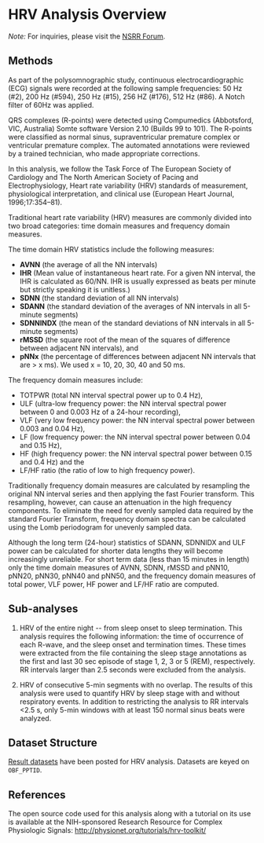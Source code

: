# HRV Analysis Overview

*Note:* For  inquiries, please visit the [NSRR Forum](https://sleepdata.org/forum).

## Methods

As part of the polysomnographic study, continuous electrocardiographic (ECG) signals were recorded at the following sample frequencies: 50 Hz (#2), 200 Hz (#594), 250 Hz (#15), 256 HZ (#176), 512 Hz (#86). A Notch filter of 60Hz was applied.

QRS complexes (R-points) were detected using Compumedics (Abbotsford, VIC, Australia) Somte software Version 2.10 (Builds 99 to 101). The R-points were classified as normal sinus, supraventricular premature complex or ventricular premature complex. The automated annotations were reviewed by a trained technician, who made appropriate corrections.

In this analysis, we follow the Task Force of The European Society of Cardiology and The North American Society of Pacing and Electrophysiology, Heart rate variability (HRV) standards of measurement, physiological interpretation, and clinical use (European Heart Journal, 1996;17:354–81).

Traditional heart rate variability (HRV) measures are commonly divided into two broad categories: time domain measures and frequency domain measures.

The time domain HRV statistics include the following measures:

- **AVNN** (the average of all the NN intervals)
- **IHR** (Mean value of instantaneous heart rate. For a given NN interval, the IHR is calculated as 60/NN. IHR is usually expressed as beats per minute but strictly speaking it is unitless.)
- **SDNN** (the standard deviation of all NN intervals)
- **SDANN** (the standard deviation of the averages of NN intervals in all 5-minute segments)
- **SDNNINDX** (the mean of the standard deviations of NN intervals in all 5-minute segments)
- **rMSSD** (the square root of the mean of the squares of difference between adjacent NN intervals), and
- **pNNx** (the percentage of differences between adjacent NN intervals that are > x ms). We used x = 10, 20, 30, 40 and 50 ms.

The frequency domain measures include:

- TOTPWR (total NN interval spectral power up to 0.4 Hz),
- ULF (ultra-low frequency power: the NN interval spectral power between 0 and 0.003 Hz of a 24-hour recording),
- VLF (very low frequency power: the NN interval spectral power between 0.003 and 0.04 Hz),
- LF (low frequency power: the NN interval spectral power between 0.04 and 0.15 Hz),
- HF (high frequency power: the NN interval spectral power between 0.15 and 0.4 Hz) and the
- LF/HF ratio (the ratio of low to high frequency power).

Traditionally frequency domain measures are calculated by resampling the original NN interval series and then applying the fast Fourier transform. This resampling, however, can cause an attenuation in the high frequency components. To eliminate the need for evenly sampled data required by the standard Fourier Transform, frequency domain spectra can be calculated using the Lomb periodogram for unevenly sampled data.

Although the long term (24-hour) statistics of SDANN, SDNNIDX and ULF power can be calculated for shorter data lengths they will become increasingly unreliable. For short term data (less than 15 minutes in length) only the time domain measures of AVNN, SDNN, rMSSD and pNN10, pNN20, pNN30, pNN40 and pNN50,  and the frequency domain measures of total power, VLF power, HF power and LF/HF ratio are computed.

## Sub-analyses

1. HRV of the entire night -- from sleep onset to sleep termination. This analysis requires the following information: the time of occurrence of each R-wave, and the sleep onset and termination times. These times were extracted from the file containing the sleep stage annotations as the first and last 30 sec episode of stage 1, 2, 3 or 5 (REM), respectively. RR intervals larger than 2.5 seconds were excluded from the analysis.

2. HRV of consecutive 5-min segments with no overlap. The results of this analysis were used to quantify HRV by sleep stage with and without respiratory events.  In addition to restricting the analysis to RR intervals <2.5 s, only 5-min windows with at least 150 normal sinus beats were analyzed.

## Dataset Structure

[Result datasets](:files_path:/datasets/hrv-analysis) have been posted for HRV analysis. Datasets are keyed on `OBF_PPTID`.

## References

The open source code used for this analysis along with a tutorial on its use is available at the NIH-sponsored Research Resource for Complex Physiologic Signals: http://physionet.org/tutorials/hrv-toolkit/
